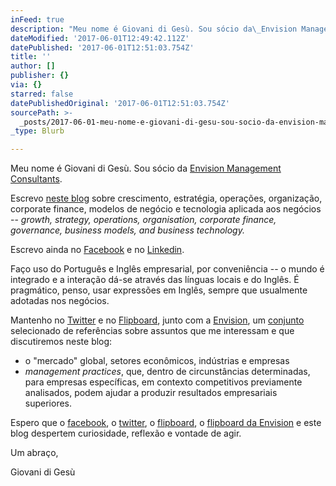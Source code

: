 ```yaml
---
inFeed: true
description: "Meu nome é Giovani di Gesù. Sou sócio da\_Envision Management Consultants."
dateModified: '2017-06-01T12:49:42.112Z'
datePublished: '2017-06-01T12:51:03.754Z'
title: ''
author: []
publisher: {}
via: {}
starred: false
datePublishedOriginal: '2017-06-01T12:51:03.754Z'
sourcePath: >-
  _posts/2017-06-01-meu-nome-e-giovani-di-gesu-sou-socio-da-envision-management.md
_type: Blurb

---
```

Meu nome é Giovani di Gesù. Sou sócio da [Envision Management Consultants][0].

Escrevo [neste blog][1] sobre crescimento, estratégia, operações, organização, corporate finance, modelos de negócio e tecnologia aplicada aos negócios -- _growth, strategy, operations, organisation, corporate finance, governance, business models, and business technology._

Escrevo ainda no [Facebook][2] e no [Linkedin][3].

Faço uso do Português e Inglês empresarial, por conveniência -- o mundo é integrado e a interação dá-se através das línguas locais e do Inglês. É pragmático, penso, usar expressões em Inglês, sempre que usualmente adotadas nos negócios.

Mantenho no [Twitter][4] e no [Flipboard][5], junto com a [Envision][0], um [conjunto][5] selecionado de referências sobre assuntos que me interessam e que discutiremos neste blog:

* o "mercado" global, setores econômicos, indústrias e empresas
* _management practices_, que, dentro de circunstâncias determinadas, para empresas específicas, em contexto competitivos previamente analisados, podem ajudar a produzir resultados empresariais superiores.

Espero que o [facebook][6], o [twitter][4], o [flipboard][5], o [flipboard da Envision][7] e este blog despertem curiosidade, reflexão e vontade de agir.

Um abraço,

Giovani di Gesù

[0]: http://envision.consulting/
[1]: http://envsn.biz/
[2]: https://www.facebook.com/digesugiovani/
[3]: https://br.linkedin.com/in/giovanidigesu
[4]: http://twitter.com/giovanidigesu
[5]: http://flipboard.com/@giovanidigesu
[6]: http://facebook.com/digesugiovani/
[7]: http://flipboard.com/@envsnco